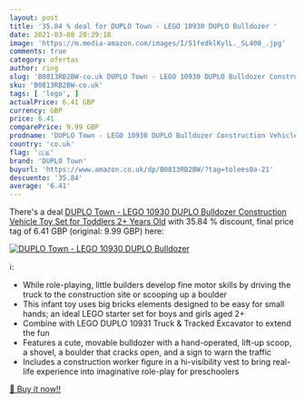 ```yaml
---
layout: post
title: '35.84 % deal for DUPLO Town - LEGO 10930 DUPLO Bulldozer '
date: 2021-03-08 20:29:18
image: 'https://m.media-amazon.com/images/I/51fedklKylL._SL400_.jpg'
comments: true
category: ofertas
author: ring
slug: 'B0813RB2BW-co.uk DUPLO Town - LEGO 10930 DUPLO Bulldozer Construction...'
sku: 'B0813RB2BW-co.uk'
tags: [ 'lego', ]
actualPrice: 6.41 GBP
currency: GBP
price: 6.41
comparePrice: 9.99 GBP
prodname: 'DUPLO Town - LEGO 10930 DUPLO Bulldozer Construction Vehicle Toy Set for Toddlers 2+ Years Old'
country: 'co.uk'
flag: '🇬🇧'
brand: 'DUPLO Town'
buyurl: 'https://www.amazon.co.uk/dp/B0813RB2BW/?tag=tolees0a-21'
descuento: '35.84'
average: '6.41'
---
```


There's a deal [DUPLO Town - LEGO 10930 DUPLO Bulldozer Construction Vehicle Toy Set for Toddlers 2+ Years Old](https://www.amazon.co.uk/dp/B0813RB2BW/?tag=tolees0a-21)  with  35.84 % discount, final price tag of  6.41 GBP (original: 9.99 GBP) here:

[![DUPLO Town - LEGO 10930 DUPLO Bulldozer ](https://m.media-amazon.com/images/I/51fedklKylL._SL400_.jpg)](https://www.amazon.co.uk/dp/B0813RB2BW/?tag=tolees0a-21)

ℹ️:

- While role-playing, little builders develop fine motor skills by driving the truck to the construction site or scooping up a boulder
- This infant toy uses big bricks elements designed to be easy for small hands; an ideal LEGO starter set for boys and girls aged 2+
- Combine with LEGO DUPLO 10931 Truck & Tracked Excavator to extend the fun
- Features a cute, movable bulldozer with a hand-operated, lift-up scoop, a shovel, a boulder that cracks open, and a sign to warn the traffic
- Includes a construction worker figure in a hi-visibility vest to bring real-life experience into imaginative role-play for preschoolers

[🛒 Buy it now!!](https://www.amazon.co.uk/dp/B0813RB2BW/?tag=tolees0a-21)
